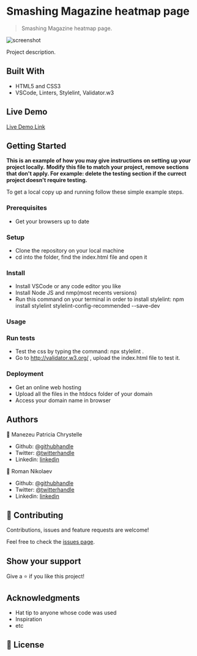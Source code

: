 # Smashing Magazine heatmap page

> Smashing Magazine heatmap page.

![screenshot](./app_screenshot.png)

Project description.

## Built With

- HTML5 and CSS3
- VSCode, Linters, Stylelint, Validator.w3

## Live Demo

[Live Demo Link](https://rawcdn.githack.com/patriciachrysy/DESIGN-TEARDOWN/2877c4f3677e42e48c4dcdad7e8899d7f5a35ea9/index.html)


## Getting Started

**This is an example of how you may give instructions on setting up your project locally.**
**Modify this file to match your project, remove sections that don't apply. For example: delete the testing section if the currect project doesn't require testing.**


To get a local copy up and running follow these simple example steps.

### Prerequisites

- Get your browsers up to date

### Setup

- Clone the repository on your local machine
- cd into the folder, find the index.html file and open it

### Install

- Install VSCode or any code editor you like
- Install Node JS and nmp(most recents versions)
- Run this command on your terminal in order to install stylelint: npm install stylelint stylelint-config-recommended --save-dev 

### Usage

### Run tests

- Test the css by typing the command: npx stylelint .
- Go to http://validator.w3.org/ , upload the index.html file to test it.

### Deployment

- Get an online web hosting
- Upload all the files in the htdocs folder of your domain
- Access your domain name in browser



## Authors

👤 Manezeu Patricia Chrystelle

- Github: [@githubhandle](https://github.com/patriciachrysy)
- Twitter: [@twitterhandle](https://twitter.com/ManezeuP)
- Linkedin: [linkedin](https://www.linkedin.com/in/manezeu-patricia-chrystelle-095072118/)

👤 Roman Nikolaev 

- Github: [@githubhandle](https://github.com/vzdrizhni)
- Twitter: [@twitterhandle](https://twitter.com/twitterhandle)
- Linkedin: [linkedin](https://twitter.com/metabruta)

## 🤝 Contributing

Contributions, issues and feature requests are welcome!

Feel free to check the [issues page]().

## Show your support

Give a ⭐️ if you like this project!

## Acknowledgments

- Hat tip to anyone whose code was used
- Inspiration
- etc

## 📝 License


